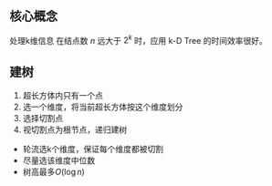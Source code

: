 ## 核心概念
处理k维信息
在结点数 $n$ 远大于 $2^k$ 时，应用 k-D Tree 的时间效率很好。
## 建树
1. 超长方体内只有一个点
2. 选一个维度，将当前超长方体按这个维度划分
3. 选择切割点
4. 视切割点为根节点，递归建树
- 轮流选k个维度，保证每个维度都被切割
- 尽量选该维度中位数
- 树高最多$O(\log n)$